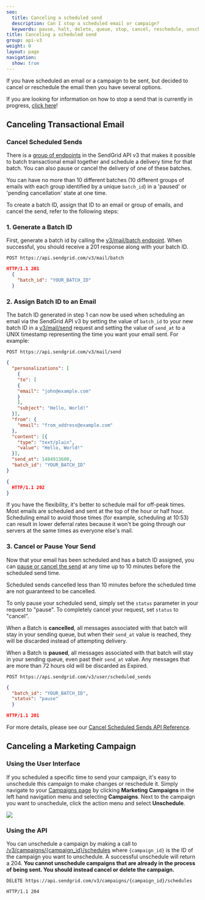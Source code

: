 ```yaml
---
seo:
  title: Canceling a scheduled send
  description: Can I stop a scheduled email or campaign?
  keywords: pause, halt, delete, queue, stop, cancel, reschedule, unschedule
title: Canceling a scheduled send
group: api-v3
weight: 0
layout: page
navigation:
  show: true
---
```


If you have scheduled an email or a campaign to be sent, but decided to cancel or reschedule the email then you have several options.

<call-out type="warning">

If you are looking for information on how to stop a send that is currently in progress, [click here]({{root_url}}/for-developers/sending-email/stopping-an-in-progress-send/ )!

</call-out>

## 	Canceling Transactional Email

 ### 	Cancel Scheduled Sends

There is a [group of endpoints]({{root_url}}/API_Reference/Web_API_v3/cancel_schedule_send.html) in the SendGrid API v3 that makes it possible to batch transactional email together and schedule a delivery time for that batch. You can also pause or cancel the delivery of one of these batches.

<call-out>

You can have no more than 10 different batches (10 different groups of emails with each group identified by a unique `batch_id`) in a 'paused' or 'pending cancellation' state at one time.

</call-out>

To create a batch ID, assign that ID to an email or group of emails, and cancel the send, refer to the following steps:

 ### 	1. Generate a Batch ID

First, generate a batch id by calling the [v3/mail/batch endpoint]({{root_url}}/API_Reference/Web_API_v3/cancel_schedule_send.html#-Batch-IDs). When successful, you should receive a 201 response along with your batch ID.

`POST https://api.sendgrid.com/v3/mail/batch`
``` json
HTTP/1.1 201
  {
    "batch_id": "YOUR_BATCH_ID"
  }
```

 ### 	2. Assign Batch ID to an Email

The batch ID generated in step 1 can now be used when scheduling an email via the SendGrid API v3 by setting the value of `batch_id` to your new batch ID in a [v3/mail/send]({{root_url}}/API_Reference/Web_API_v3/Mail/index.html) request and setting the value of `send_at` to a UNIX timestamp representing the time you want your email sent. For example:

`POST https://api.sendgrid.com/v3/mail/send`

``` json
{
  "personalizations": [
    {
    "to": [
    {
    "email": "john@example.com"
    }
    ],
    "subject": "Hello, World!"
  }],
  "from": {
    "email": "from_address@example.com"
  },
  "content": [{
    "type": "text/plain",
    "value": "Hello, World!"
  }],
  "send_at": 1484913600,
  "batch_id": "YOUR_BATCH_ID"
}
```
``` json
{
  HTTP/1.1 202
}
```

<call-out>

If you have the flexibility, it's better to schedule mail for off-peak times. Most emails are scheduled and sent at the top of the hour or half hour. Scheduling email to avoid those times (for example, scheduling at 10:53) can result in lower deferral rates because it won't be going through our servers at the same times as everyone else's mail.

</call-out>

 ### 	3. Cancel or Pause Your Send

Now that your email has been scheduled and has a batch ID assigned, you can [pause or cancel the send]({{root_url}}/API_Reference/Web_API_v3/cancel_schedule_send.html#-Cancel-Scheduled-Sends) at any time up to 10 minutes before the scheduled send time.

<call-out type="warning">

Scheduled sends cancelled less than 10 minutes before the scheduled time are not guaranteed to be cancelled.

</call-out>

To only pause your scheduled send, simply set the `status` parameter in your request to "pause". To completely cancel your request, set `status` to "cancel".

When a Batch is **cancelled**, all messages associated with that batch will stay in your sending queue, but when their `send_at` value is reached, they will be discarded instead of attempting delivery.

When a Batch is **paused**, all messages associated with that batch will stay in your sending queue, even past their `send_at` value. Any messages that are more than 72 hours old will be discarded as Expired.

`POST https://api.sendgrid.com/v3/user/scheduled_sends`
``` json
{
  "batch_id": "YOUR_BATCH_ID",
  "status": "pause"
  }
```

``` json
HTTP/1.1 201
```

For more details, please see our [Cancel Scheduled Sends API Reference]({{root_url}}/API_Reference/Web_API_v3/cancel_schedule_send.html).

## 	Canceling a Marketing Campaign

 ### 	Using the User Interface

If you scheduled a specific time to send your campaign, it's easy to unschedule this campaign to make changes or reschedule it. Simply navigate to your [Campaigns page](https://sendgrid.com/marketing_campaigns/ui/campaigns) by clicking **Marketing Campaigns** in the left hand navigation menu and selecting **Campaigns**. Next to the campaign you want to unschedule, click the action menu and select **Unschedule**.

![]({{root_url}}/images/unschedule_campaign.gif)

 ### 	Using the API

You can unschedule a campaign by making a call to [/v3/campaigns/{campaign_id}/schedules]({{root_url}}/API_Reference/Web_API_v3/Marketing_Campaigns/campaigns.html#Unschedule-a-Scheduled-Campaign-DELETE) where `{campaign_id}` is the ID of the campaign you want to unschedule. A successful unschedule will return a 204. **You cannot unschedule campaigns that are already in the process of being sent. You should instead cancel or delete the campaign.**

`DELETE https://api.sendgrid.com/v3/campaigns/{campaign_id}/schedules`

`HTTP/1.1 204`
